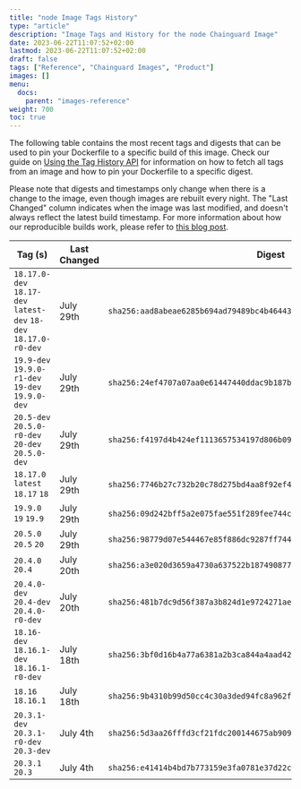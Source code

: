 ```yaml
---
title: "node Image Tags History"
type: "article"
description: "Image Tags and History for the node Chainguard Image"
date: 2023-06-22T11:07:52+02:00
lastmod: 2023-06-22T11:07:52+02:00
draft: false
tags: ["Reference", "Chainguard Images", "Product"]
images: []
menu:
  docs:
    parent: "images-reference"
weight: 700
toc: true
---
```


The following table contains the most recent tags and digests that can be used to pin your Dockerfile to a specific build of this image. Check our guide on [Using the Tag History API](/chainguard/chainguard-images/using-the-tag-history-api/) for information on how to fetch all tags from an image and how to pin your Dockerfile to a specific digest.

Please note that digests and timestamps only change when there is a change to the image, even though images are rebuilt every night. The "Last Changed" column indicates when the image was last modified, and doesn't always reflect the latest build timestamp. For more information about how our reproducible builds work, please refer to [this blog post](https://www.chainguard.dev/unchained/reproducing-chainguards-reproducible-image-builds).

| Tag (s)                                                           | Last Changed | Digest                                                                    |
|-------------------------------------------------------------------|--------------|---------------------------------------------------------------------------|
|  `18.17.0-dev` `18.17-dev` `latest-dev` `18-dev` `18.17.0-r0-dev` | July 29th    | `sha256:aad8abeae6285b694ad79489bc4b46443e70e32379aace27c207c2a8f9a54aa1` |
|  `19.9-dev` `19.9.0-r1-dev` `19-dev` `19.9.0-dev`                 | July 29th    | `sha256:24ef4707a07aa0e61447440ddac9b187be7b6af3f602b5269bb5e65879c6347a` |
|  `20.5-dev` `20.5.0-r0-dev` `20-dev` `20.5.0-dev`                 | July 29th    | `sha256:f4197d4b424ef1113657534197d806b092dbe75b2a686d158840ee2b2a07bb05` |
|  `18.17.0` `latest` `18.17` `18`                                  | July 29th    | `sha256:7746b27c732b20c78d275bd4aa8f92ef473114a6d581c6178fac42176f4e6cb7` |
|  `19.9.0` `19` `19.9`                                             | July 29th    | `sha256:09d242bff5a2e075fae551f289fee744ccb9262c141fff30c543607daa3769a9` |
|  `20.5.0` `20.5` `20`                                             | July 29th    | `sha256:98779d07e544467e85f886dc9287ff744717869e7daa2e719251c4201bb3bbcb` |
|  `20.4.0` `20.4`                                                  | July 20th    | `sha256:a3e020d3659a4730a637522b187490877c269a57108df5814ceb7f83ee3512d5` |
|  `20.4.0-dev` `20.4-dev` `20.4.0-r0-dev`                          | July 20th    | `sha256:481b7dc9d56f387a3b824d1e9724271ae10fa6369ae91e445bbd4ae7a87d3cb0` |
|  `18.16-dev` `18.16.1-dev` `18.16.1-r0-dev`                       | July 18th    | `sha256:3bf0d16b4a77a6381a2b3ca844a4aad421e9dd41bbb432d9d7e4a4296c44b30e` |
|  `18.16` `18.16.1`                                                | July 18th    | `sha256:9b4310b99d50cc4c30a3ded94fc8a962f987ed1a1c9ba4f058c95cc7e766908e` |
|  `20.3.1-dev` `20.3.1-r0-dev` `20.3-dev`                          | July 4th     | `sha256:5d3aa26fffd3cf21fdc200144675ab909e3a5ffd2b7cad98da6a29694e1568c7` |
|  `20.3.1` `20.3`                                                  | July 4th     | `sha256:e41414b4bd7b773159e3fa0781e37d22c580fb31bf91c945916db3bf2a6b35a1` |
